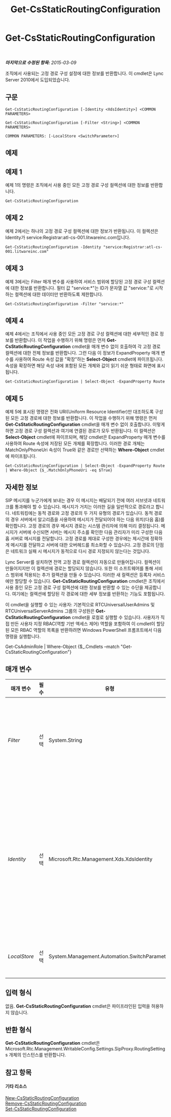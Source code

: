 ﻿---
title: Get-CsStaticRoutingConfiguration
TOCTitle: Get-CsStaticRoutingConfiguration
ms:assetid: 94f126b4-b714-42ba-b9b6-81269634875f
ms:mtpsurl: https://technet.microsoft.com/ko-kr/library/Gg398754(v=OCS.15)
ms:contentKeyID: 49304417
ms.date: 08/10/2015
mtps_version: v=OCS.15
ms.translationtype: HT
---

# Get-CsStaticRoutingConfiguration

 

_**마지막으로 수정된 항목:** 2015-03-09_

조직에서 사용되는 고정 경로 구성 설정에 대한 정보를 반환합니다. 이 cmdlet은 Lync Server 2010에서 도입되었습니다.

## 구문

    Get-CsStaticRoutingConfiguration [-Identity <XdsIdentity>] <COMMON PARAMETERS>

    Get-CsStaticRoutingConfiguration [-Filter <String>] <COMMON PARAMETERS>

    COMMON PARAMETERS: [-LocalStore <SwitchParameter>]

## 예제

## 예제 1

예제 1의 명령은 조직에서 사용 중인 모든 고정 경로 구성 컬렉션에 대한 정보를 반환합니다.

    Get-CsStaticRoutingConfiguration

## 예제 2

예제 2에서는 하나의 고정 경로 구성 컬렉션에 대한 정보가 반환됩니다. 이 컬렉션은 Identity가 service:Registrar:atl-cs-001.litwareinc.com입니다.

    Get-CsStaticRoutingConfiguration -Identity "service:Registrar:atl-cs-001.litwareinc.com"

## 예제 3

예제 3에서는 Filter 매개 변수를 사용하여 서비스 범위에 할당된 고정 경로 구성 컬렉션에 대한 정보를 반환합니다. 필터 값 "service:\*"는 ID가 문자열 값 "service:"로 시작하는 컬렉션에 대한 데이터만 반환하도록 제한합니다.

    Get-CsStaticRoutingConfiguration -Filter "service:*"

## 예제 4

예제 4에서는 조직에서 사용 중인 모든 고정 경로 구성 컬렉션에 대한 세부적인 경로 정보를 반환합니다. 이 작업을 수행하기 위해 명령은 먼저 **Get-CsStaticRoutingConfiguration** cmdlet을 매개 변수 없이 호출하여 각 고정 경로 컬렉션에 대한 전체 정보를 반환합니다. 그런 다음 이 정보가 ExpandProperty 매개 변수를 사용하여 Route 속성 값을 "확장"하는 **Select-Object** cmdlet에 파이프됩니다. 속성을 확장하면 해당 속성 내에 포함된 모든 개체와 값이 읽기 쉬운 형태로 화면에 표시됩니다.

    Get-CsStaticRoutingConfiguration | Select-Object -ExpandProperty Route

## 예제 5

예제 5에 표시된 명령은 전화 URI(Uniform Resource Identifier)만 대조하도록 구성된 모든 고정 경로에 대한 정보를 반환합니다. 이 작업을 수행하기 위해 명령은 먼저 **Get-CsStaticRoutingConfiguration** cmdlet을 매개 변수 없이 호출합니다. 이렇게 하면 고정 경로 구성 컬렉션과 여기에 연결된 경로가 모두 반환됩니다. 이 컬렉션은 **Select-Object** cmdlet에 파이프되며, 해당 cmdlet은 ExpandProperty 매개 변수를 사용하여 Route 속성에 저장된 모든 개체를 확장합니다. 이러한 경로 개체는 MatchOnlyPhoneUri 속성이 True와 같은 경로만 선택하는 **Where-Object** cmdlet에 파이프됩니다.

    Get-CsStaticRoutingConfiguration | Select-Object -ExpandProperty Route | Where-Object {$_.MatchOnlyPhoneUri -eq $True}

## 자세한 정보

SIP 메시지를 누군가에게 보내는 경우 이 메시지는 배달되기 전에 여러 서브넷과 네트워크를 통과해야 할 수 있습니다. 메시지가 거치는 이러한 길을 일반적으로 경로라고 합니다. 네트워킹에는 동적 경로와 고정 경로의 두 가지 유형의 경로가 있습니다. 동적 경로의 경우 서버에서 알고리즘을 사용하여 메시지가 전달되어야 하는 다음 위치(다음 홉)를 확인합니다. 고정 경로의 경우 메시지 경로는 시스템 관리자에 의해 미리 결정됩니다. 메시지가 서버에 수신되면 서버는 메시지 주소를 확인한 다음 관리자가 미리 구성한 다음 홉 서버로 메시지를 전달합니다. 고정 경로를 제대로 구성한 경우에는 제시간에 정확하게 메시지를 전달하고 서버에 대한 오버헤드를 최소화할 수 있습니다. 고정 경로의 단점은 네트워크 실패 시 메시지가 동적으로 다시 경로 지정되지 않는다는 것입니다.

Lync Server를 설치하면 전역 고정 경로 컬렉션이 자동으로 만들어집니다. 컬렉션이 만들어지지만 이 컬렉션에 경로는 할당되지 않습니다. 또한 이 소프트웨어를 통해 서비스 범위에 적용되는 추가 컬렉션을 만들 수 있습니다. 이러한 새 컬렉션은 등록자 서비스에만 할당할 수 있습니다. **Get-CsStaticRoutingConfiguration** cmdlet은 조직에서 사용 중인 모든 고정 경로 구성 컬렉션에 대한 정보를 반환할 수 있는 수단을 제공합니다. 여기에는 컬렉션에 할당된 각 경로에 대한 세부 정보를 반환하는 기능도 포함됩니다.

이 cmdlet을 실행할 수 있는 사용자: 기본적으로 RTCUniversalUserAdmins 및 RTCUniversalServerAdmins 그룹의 구성원은 **Get-CsStaticRoutingConfiguration** cmdlet을 로컬로 실행할 수 있습니다. 사용자가 직접 만든 사용자 지정 RBAC(역할 기반 액세스 제어) 역할을 포함하여 이 cmdlet이 할당된 모든 RBAC 역할의 목록을 반환하려면 Windows PowerShell 프롬프트에서 다음 명령을 실행합니다.

Get-CsAdminRole | Where-Object {$\_.Cmdlets –match "Get-CsStaticRoutingConfiguration"}

## 매개 변수


<table>
<colgroup>
<col style="width: 25%" />
<col style="width: 25%" />
<col style="width: 25%" />
<col style="width: 25%" />
</colgroup>
<thead>
<tr class="header">
<th>매개 변수</th>
<th>필수</th>
<th>유형</th>
<th>설명</th>
</tr>
</thead>
<tbody>
<tr class="odd">
<td><p><em>Filter</em></p></td>
<td><p>선택</p></td>
<td><p>System.String</p></td>
<td><p>반환할 고정 경로 구성 컬렉션을 지정할 때 와일드카드를 사용할 수 있도록 합니다. 예를 들어 -Filter &quot;service:*&quot; 구문은 서비스 범위에 구성된 모든 고정 경로 컬렉션을 반환합니다.</p>
<p>Filter 매개 변수와 Identity 매개 변수를 같은 명령에 함께 사용할 수 없습니다.</p></td>
</tr>
<tr class="even">
<td><p><em>Identity</em></p></td>
<td><p>선택</p></td>
<td><p>Microsoft.Rtc.Management.Xds.XdsIdentity</p></td>
<td><p>고정 경로 구성 컬렉션에 대한 고유 식별자입니다. 전역 컬렉션에 대한 정보를 반환하려면 -Identity global 구문을 사용합니다. 서비스 범위에 구성된 컬렉션에 대한 정보를 검색하려면 -Identity &quot;service:Registrar:atl-cs-001.litwareinc.com&quot;과 같은 구문을 사용합니다. ID를 지정할 때는 와일드카드를 사용할 수 없습니다. 와일드카드를 사용해야 하는 경우 Filter 매개 변수를 대신 사용하십시오.</p>
<p>Identity 또는 Filter 매개 변수 중 하나를 포함하지 않으면 <strong>Get-CsStaticRoutingConfiguration</strong> cmdlet은 모든 고정 경로 구성 컬렉션에 대한 정보를 반환합니다.</p></td>
</tr>
<tr class="odd">
<td><p><em>LocalStore</em></p></td>
<td><p>선택</p></td>
<td><p>System.Management.Automation.SwitchParameter</p></td>
<td><p>중앙 관리 저장소 자체가 아니라 중앙 관리 저장소의 로컬 복제본에서 고정 경로 구성 데이터를 검색합니다.</p></td>
</tr>
</tbody>
</table>


## 입력 형식

없음. **Get-CsStaticRoutingConfiguration** cmdlet은 파이프라인된 입력을 허용하지 않습니다.

## 반환 형식

**Get-CsStaticRoutingConfiguration** cmdlet은 Microsoft.Rtc.Management.WritableConfig.Settings.SipProxy.RoutingSettings 개체의 인스턴스를 반환합니다.

## 참고 항목

#### 기타 리소스

[New-CsStaticRoutingConfiguration](new-csstaticroutingconfiguration.md)  
[Remove-CsStaticRoutingConfiguration](remove-csstaticroutingconfiguration.md)  
[Set-CsStaticRoutingConfiguration](set-csstaticroutingconfiguration.md)


